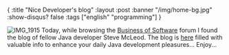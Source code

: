 {
  :title "Nice Developer's blog"
  :layout :post
  :banner "/img/home-bg.jpg"
  :show-disqus? false
  :tags ["english" "programming"]
}

![IMG\_1915](/img/uploads/2008/04/img-1915.jpg) Today, while browsing the [Business of Software](http://discuss.joelonsoftware.com/?biz) forum I found the blog of fellow Java developer Steve McLeod. The blog is [here](http://solidsimplesafe.com/) filled with valuable info to enhance your daily Java development pleasures... Enjoy...
